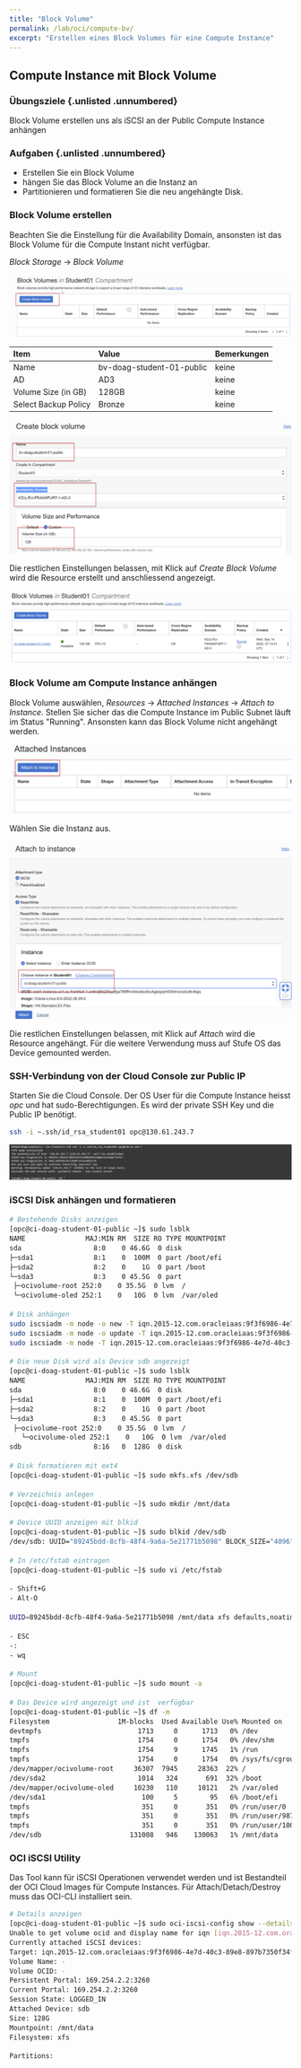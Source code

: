 ```yaml
---
title: "Block Volume"
permalink: /lab/oci/compute-bv/
excerpt: "Erstellen eines Block Volumes für eine Compute Instance"
---
```

<!-- markdownlint-disable MD013 -->
<!-- markdownlint-disable MD025 -->
<!-- markdownlint-disable MD033 -->
<!-- markdownlint-disable MD041 -->
## Compute Instance mit Block Volume

### Übungsziele {.unlisted .unnumbered}

Block Volume erstellen uns als iSCSI an der Public Compute Instance anhängen

### Aufgaben {.unlisted .unnumbered}

- Erstellen Sie ein Block Volume
- hängen Sie das Block Volume an die Instanz an
- Partitionieren und formatieren Sie die neu angehängte Disk.

### Block Volume erstellen

Beachten Sie die Einstellung für die Availability Domain, ansonsten ist das Block Volume
für die Compute Instant nicht verfügbar.

_Block Storage_ -> _Block Volume_

![Übersicht Block Volumes](../../images/1x01-04-compute-bv-01.png)

| Item                         | Value                                      | Bemerkungen  |
|:-----------------------------|:-------------------------------------------|:-------------|
| Name                         | bv-doag-student-01-public                  | keine        |
| AD                           | AD3                                        | keine        |
| Volume Size (in GB)          | 128GB                                      | keine        |
| Select Backup Policy         | Bronze                                     | keine        |

![Block Volume Erstellen](../../images/1x01-04-compute-bv-02.png)

Die restlichen Einstellungen belassen, mit Klick auf _Create Block Volume_ wird die Resource erstellt und anschliessend angezeigt.

![Übersicht Block Volumes](../../images/1x01-04-compute-bv-03.png)

### Block Volume am Compute Instance anhängen

Block Volume auswählen, _Resources_ -> _Attached Instances_ -> _Attach to Instance_. Stellen Sie
sicher das die Compute Instance im Public Subnet läuft im Status "Running". Ansonsten kann das
Block Volume nicht angehängt werden.

![Block Volume Anhängen](../../images/1x01-04-compute-bv-04.png)

Wählen Sie die Instanz aus.

![Block Volume Anhängen und Konfigurieren](../../images/1x01-04-compute-bv-05.png)

Die restlichen Einstellungen belassen, mit Klick auf _Attach_ wird die Resource angehängt. Für
die weitere Verwendung muss auf Stufe OS das Device gemounted werden.

### SSH-Verbindung von der Cloud Console zur Public IP

 Starten Sie die Cloud Console. Der OS User für die Compute Instance heisst _opc_ und hat sudo-Berechtigungen. Es
 wird der private SSH Key und die Public IP benötigt.

 ```bash
ssh -i ~.ssh/id_rsa_student01 opc@130.61.243.7
```

![Shell Zugriff auf die Compute Instance](../../images/1x01-04-compute-public-08.png)

### iSCSI Disk anhängen und formatieren

 ```bash
# Bestehende Disks anzeigen
[opc@ci-doag-student-01-public ~]$ sudo lsblk
NAME               MAJ:MIN RM  SIZE RO TYPE MOUNTPOINT
sda                  8:0    0 46.6G  0 disk 
├─sda1               8:1    0  100M  0 part /boot/efi
├─sda2               8:2    0    1G  0 part /boot
└─sda3               8:3    0 45.5G  0 part 
  ├─ocivolume-root 252:0    0 35.5G  0 lvm  /
  └─ocivolume-oled 252:1    0   10G  0 lvm  /var/oled

# Disk anhängen
sudo iscsiadm -m node -o new -T iqn.2015-12.com.oracleiaas:9f3f6986-4e7d-40c3-89e8-897b7350f34f -p 169.254.2.2:3260
sudo iscsiadm -m node -o update -T iqn.2015-12.com.oracleiaas:9f3f6986-4e7d-40c3-89e8-897b7350f34f -n node.startup -v automatic
sudo iscsiadm -m node -T iqn.2015-12.com.oracleiaas:9f3f6986-4e7d-40c3-89e8-897b7350f34f -p 169.254.2.2:3260 -l

# Die neue Disk wird als Device sdb angezeigt
[opc@ci-doag-student-01-public ~]$ sudo lsblk
NAME               MAJ:MIN RM  SIZE RO TYPE MOUNTPOINT
sda                  8:0    0 46.6G  0 disk 
├─sda1               8:1    0  100M  0 part /boot/efi
├─sda2               8:2    0    1G  0 part /boot
└─sda3               8:3    0 45.5G  0 part 
  ├─ocivolume-root 252:0    0 35.5G  0 lvm  /
    └─ocivolume-oled 252:1    0   10G  0 lvm  /var/oled
sdb                  8:16   0  128G  0 disk 

# Disk formatieren mit ext4
[opc@ci-doag-student-01-public ~]$ sudo mkfs.xfs /dev/sdb

# Verzeichnis anlegen
[opc@ci-doag-student-01-public ~]$ sudo mkdir /mnt/data 

# Device UUID anzeigen mit blkid
[opc@ci-doag-student-01-public ~]$ sudo blkid /dev/sdb
/dev/sdb: UUID="89245bdd-8cfb-48f4-9a6a-5e21771b5098" BLOCK_SIZE="4096" TYPE="ext4"

# In /etc/fstab eintragen
[opc@ci-doag-student-01-public ~]$ sudo vi /etc/fstab

- Shift+G
- Alt-O

UUID=89245bdd-8cfb-48f4-9a6a-5e21771b5098 /mnt/data xfs defaults,noatime,_netdev 0 0

- ESC
-:
- wq

# Mount
[opc@ci-doag-student-01-public ~]$ sudo mount -a

# Das Device wird angezeigt und ist  verfügbar
[opc@ci-doag-student-01-public ~]$ df -m
Filesystem                 1M-blocks  Used Available Use% Mounted on
devtmpfs                        1713     0      1713   0% /dev
tmpfs                           1754     0      1754   0% /dev/shm
tmpfs                           1754     9      1745   1% /run
tmpfs                           1754     0      1754   0% /sys/fs/cgroup
/dev/mapper/ocivolume-root     36307  7945     28363  22% /
/dev/sda2                       1014   324       691  32% /boot
/dev/mapper/ocivolume-oled     10230   110     10121   2% /var/oled
/dev/sda1                        100     5        95   6% /boot/efi
tmpfs                            351     0       351   0% /run/user/0
tmpfs                            351     0       351   0% /run/user/987
tmpfs                            351     0       351   0% /run/user/1000
/dev/sdb                      131008   946    130063   1% /mnt/data
```

### OCI iSCSI Utility

Das Tool kann für iSCSI Operationen verwendet werden und ist Bestandteil der OCI
Cloud Images für Compute Instances. Für Attach/Detach/Destroy muss das OCI-CLI
installiert sein.

 ```bash
 # Details anzeigen
[opc@ci-doag-student-01-public ~]$ sudo oci-iscsi-config show --details --output-mode=text
Unable to get volume ocid and display name for iqn [iqn.2015-12.com.oracleiaas:9f3f6986-4e7d-40c3-89e8-897b7350f34f], 
Currently attached iSCSI devices:
Target: iqn.2015-12.com.oracleiaas:9f3f6986-4e7d-40c3-89e8-897b7350f34f
Volume Name: -
Volume OCID: -
Persistent Portal: 169.254.2.2:3260
Current Portal: 169.254.2.2:3260
Session State: LOGGED_IN
Attached Device: sdb
Size: 128G
Mountpoint: /mnt/data
Filesystem: xfs

Partitions:

```
